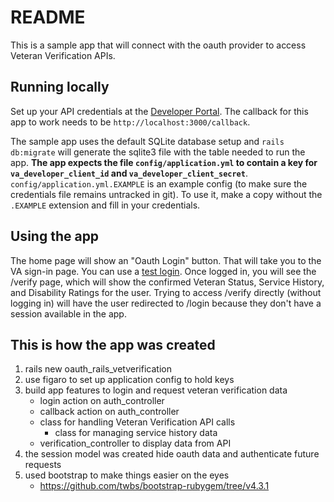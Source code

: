 # README

This is a sample app that will connect with the oauth provider to access Veteran Verification APIs.

## Running locally

Set up your API credentials at the [Developer Portal](https://developer.va.gov/apply).  The callback for this app to work needs to be `http://localhost:3000/callback`.

The sample app uses the default SQLite database setup and `rails db:migrate` will generate the sqlite3 file with the table needed to run the app.  **The app expects the file `config/application.yml` to contain a key for `va_developer_client_id` and `va_developer_client_secret`**.  `config/application.yml.EXAMPLE` is an example config (to make sure the credentials file remains untracked in git).  To use it, make a copy without the `.EXAMPLE` extension and fill in your credentials.

## Using the app

The home page will show an "Oauth Login" button.  That will take you to the VA sign-in page.  You can use a [test login](https://github.com/department-of-veterans-affairs/vets-api-clients/blob/master/test_accounts.md).  Once logged in, you will see the /verify page, which will show the confirmed Veteran Status, Service History, and Disability Ratings for the user.  Trying to access /verify directly (without logging in) will have the user redirected to /login because they don't have a session available in the app.

## This is how the app was created
1. rails new oauth_rails_vetverification
2. use figaro to set up application config to hold keys
3. build app features to login and request veteran verification data 
    * login action on auth_controller
    * callback action on auth_controller
    * class for handling Veteran Verification API calls
      * class for managing service history data
    * verification_controller to display data from API
4. the session model was created hide oauth data and authenticate future requests
5. used bootstrap to make things easier on the eyes
    * https://github.com/twbs/bootstrap-rubygem/tree/v4.3.1
